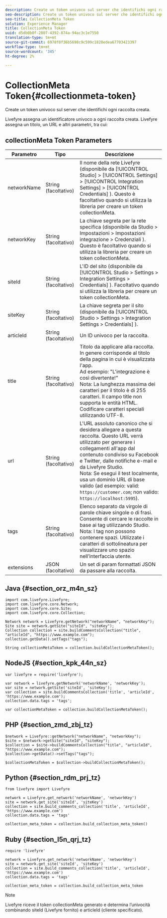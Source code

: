 ```yaml
---
description: Create un token univoco sul server che identifichi ogni raccolta creata.
seo-description: Create un token univoco sul server che identifichi ogni raccolta creata.
seo-title: CollectionMeta Token
solution: Experience Manager
title: CollectionMeta Token
uuid: d5db0b0f-2807-4392-874a-94ac3c1e7550
translation-type: tm+mt
source-git-commit: 6978f0f36b5698c9c599c1828edea67703423397
workflow-type: tm+mt
source-wordcount: '345'
ht-degree: 2%

---
```



# CollectionMeta Token{#collectionmeta-token}

Create un token univoco sul server che identifichi ogni raccolta creata.

Livefyre assegna un identificatore univoco a ogni raccolta creata. Livefyre assegna un titolo, un URL e altri parametri, tra cui:

## collectionMeta Token Parameters

| Parametro | Tipo | Descrizione |
|--- |--- |--- |
| networkName | String (facoltativo) | Il nome della rete Livefyre (disponibile da [!UICONTROL Studio] > [!UICONTROL Settings] > [!UICONTROL Integration Settings] > [!UICONTROL Credentials] ). Questo è facoltativo quando si utilizza la libreria per creare un token collectionMeta. |
| networkKey | String (facoltativo) | La chiave segreta per la rete specifica (disponibile da Studio > Impostazioni > Impostazioni integrazione > Credenziali ). Questo è facoltativo quando si utilizza la libreria per creare un token collectionMeta. |
| siteId | String (facoltativo) | L&#39;ID del sito (disponibile da [!UICONTROL Studio > Settings > Integration Settings > Credentials] ). Facoltativo quando si utilizza la libreria per creare un token collectionMeta. |
| siteKey | String (facoltativo) | La chiave segreta per il sito (disponibile da [!UICONTROL Studio > Settings > Integration Settings > Credentials] ). |
| articleId | String (facoltativo) | Un ID univoco per la raccolta. |
| title | String (facoltativo) | Titolo da applicare alla raccolta. In genere corrisponde al titolo della pagina in cui è visualizzata l&#39;app. <br>Ad esempio: &quot;L&#39;integrazione è così divertente!&quot; <br>Nota: La lunghezza massima dei caratteri per il titolo è di 255 caratteri. Il campo title non supporta le entità HTML. Codificare caratteri speciali utilizzando UTF-8. |
| url | String (facoltativo) | L&#39;URL assoluto canonico che si desidera allegare a questa raccolta. Questo URL verrà utilizzato per generare i collegamenti all&#39;app dal contenuto condiviso su Facebook e Twitter, dalle notifiche e-mail e da Livefyre Studio. <br>Nota: Se esegui il test localmente, usa un dominio URL di base valido (ad esempio: valid:  `https://customer.com`; non valido:  `https://localhost:5995`). |
| tags | String (facoltativo) | Elenco separato da virgole di parole chiave singole o di frasi. Consente di cercare le raccolte in base ai tag utilizzando Studio.  </br>Nota: I tag non possono contenere spazi. Utilizzate i caratteri di sottolineatura per visualizzare uno spazio nell’interfaccia utente. |
| extensions | JSON (facoltativo) | Un set di param formattati JSON da passare alla raccolta. |

## Java {#section_orz_m4n_sz}

```
import com.livefyre.Livefyre; 
import com.livefyre.core.Network; 
import com.livefyre.core.Site; 
import com.livefyre.core.Collection; 
  
Network network = Livefyre.getNetwork("networkName", "networkKey"); 
Site site = network.getSite("siteId", "siteKey"); 
Collection collection = site.buildCommentsCollection("title", "articleId", "https://www.example.com"); 
collection.getData().setTags("tags"); 
  
String collectionMetaToken = collection.buildCollectionMetaToken();
```

## NodeJS {#section_kpk_44n_sz}

```
var livefyre = require('livefyre'); 
  
var network = livefyre.getNetwork('networkName', 'networkKey'); 
var site = network.getSite('siteId', 'siteKey'); 
var collection = site.buildCommentsCollection('title', 'articleId', 'https://www.example.com'); 
collection.data.tags = 'tags'; 
  
var collectionMetaToken = collection.buildCollectionMetaToken(); 
```

## PHP {#section_zmd_zbj_tz}

```
$network = Livefyre::getNetwork("networkName", "networkKey"); 
$site = $network->getSite("siteId", "siteKey"); 
$collection = $site->buildCommentsCollection("title", "articleId", "https://www.example.com"); 
$collection->getData()->setTags("tags"); 
  
$collectionMetaToken = $collection->buildCollectionMetaToken();
```

## Python {#section_rdm_prj_tz}

```
from livefyre import Livefyre 
  
network = Livefyre.get_network('networkName', 'networkKey') 
site = network.get_site('siteId', 'siteKey') 
collection = site.build_comments_collection('title', 'articleId', 'https://www.example.com') 
collection.data.tags = 'tags' 
  
collection_meta_token = collection.build_collection_meta_token()
```

## Ruby {#section_l5n_qrj_tz}

```
require 'livefyre' 
  
network = Livefyre.get_network('networkName', 'networkKey') 
site = network.get_site('siteId', 'siteKey') 
collection = site.build_comments_collection('title', 'articleId', 'https://www.example.com') 
collection.data.tags = 'tags' 
  
collection_meta_token = collection.build_collection_meta_token 
```

>[!NOTE]
>
>Livefyre riceve il token collectionMeta generato e determina l’univocità combinando siteId (Livefyre fornito) e articleId (cliente specificato).
